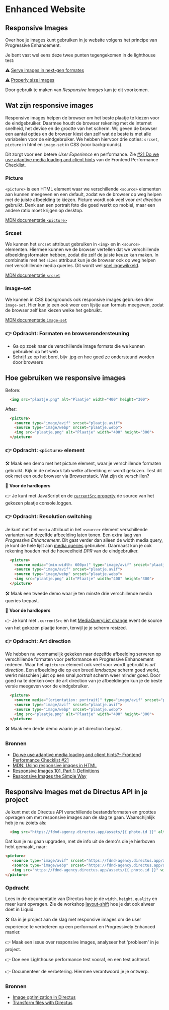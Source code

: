 # Enhanced Website

## Responsive Images
Over hoe je images kunt gebruiken in je website volgens het principe van Progressive Enhancement.

Je bent vast wel eens deze twee punten tegengekomen in de lighthouse test:

⚠️ [Serve images in next-gen formates](https://developer.chrome.com/docs/lighthouse/performance/uses-webp-images)

⚠️ [Properly size images](https://developer.chrome.com/docs/lighthouse/performance/uses-responsive-images)

Door gebruik te maken van _Responsive Images_ kan je dit voorkomen.

## Wat zijn responsive images

Responsive images helpen de browser om het beste plaatje te kiezen voor de eindgebruiker. Daarmee houdt de browser rekening met de internet snelheid, het device en de grootte van het scherm. Wij geven de browser een aantal opties en de browser kiest dan zelf wat de beste is met alle variabelen voor de eindgebruiker. We hebben hiervoor drie opties: `srcset`, `picture` in html en `image-set` in CSS (voor backgrounds).

Dit zorgt voor een betere _User Experience_ en performance. Zie [#21 Do we use adaptive media loading and client hints](https://www.smashingmagazine.com/2021/01/front-end-performance-2021-free-pdf-checklist/#assets-optimizations) van de Frontend Performance Checklist.

### Picture

`<picture>` is een HTML element waar we verschillende `<source>` elementen aan kunnen meegeven en een default, zodat we de browser op weg helpen met de juiste afbeelding te kiezen. Picture wordt ook veel voor _art direction_ gebruikt. Denk aan een portrait foto die goed werkt op mobiel, maar een andere ratio moet krijgen op desktop. 

[MDN documentatie `<picture>`](https://developer.mozilla.org/en-US/docs/Web/HTML/Reference/Elements/picture)

### Srcset

We kunnen het `srcset` attribuut gebruiken in `<img>` en in `<source>` elementen. Hiermee kunnen we de browser vertellen dat we verschillende afbeeldingsformaten hebben, zodat die zelf de juiste keuze kan maken. In combinatie met het `sizes` attribuut kun je de browser ook op weg helpen met verschillende media queries. Dit wordt wel [snel ingewikkeld](https://cloudfour.com/thinks/responsive-images-the-simple-way/).

[MDN documentatie `srcset`](https://developer.mozilla.org/en-US/docs/Web/API/HTMLImageElement/srcset)

### Image-set

We kunnen in CSS backgrounds ook responsive images gebruiken dmv `image-set`. Hier kun je een ook weer een lijstje aan formats meegeven, zodat de browser zelf kan kiezen welke het gebruikt.

[MDN documentatie `image-set`](https://developer.mozilla.org/en-US/docs/Web/CSS/image/image-set)

### 👉 Opdracht: Formaten en browserondersteuning
- Ga op zoek naar de verschillende image formats die we kunnen gebruiken op het web
- Schrijf ze op het bord, bijv .jpg en hoe goed ze ondersteund worden door browsers


## Hoe gebruiken we responsive images

Before:
```html
  <img src="plaatje.png" alt="Plaatje" width="400" height="300">
```

After:
```html
  <picture>
    <source type="image/avif" srcset="plaatje.avif">
    <source type="image/webp" srcset="plaatje.webp">
    <img src="plaatje.png" alt="Plaatje" width="400" height="300">
  </picture>
```

### 👉 Opdracht: `<picture>` element

🛠️ Maak een demo met het picture element, waar je verschillende formaten gebruikt. Kijk in de network tab welke afbeelding er wordt gekozen. Test dit ook met een oude browser via Browserstack. Wat zijn de verschillen?

💪 **Voor de hardlopers**

👉 Je kunt met JavaScript en de [`currentSrc` property](https://developer.mozilla.org/en-US/docs/Web/API/HTMLImageElement/currentSrc) de source van het gekozen plaatje console.loggen.

### 👉 Opdracht: Resolution switching

Je kunt met het `media` attribuut in het `<source>` element verschillende varianten van dezelfde afbeelding laten tonen. Een extra laag van _Progressive Enhancement_. Dit gaat verder dan alleen de width media query, je kunt de hele lijst aan [media queries](https://developer.mozilla.org/en-US/docs/Web/CSS/CSS_media_queries/Using_media_queries) gebruiken. Daarnaast kun je ook rekening houden met de hoeveelheid _DPR_ van de eindgebruiker.

```html
  <picture>
    <source media="(min-width: 600px)" type="image/avif" srcset="plaatje-groot.avif">
    <source type="image/avif" srcset="plaatje.avif">
    <source type="image/webp" srcset="plaatje.webp">
    <img src="plaatje.png" alt="Plaatje" width="400" height="300">
  </picture>
```

🛠️ Maak een tweede demo waar je ten minste drie verschillende media queries toepast.

💪 **Voor de hardlopers**

👉 Je kunt met `.currentSrc` en het [MediaQueryList change](https://developer.mozilla.org/en-US/docs/Web/API/MediaQueryList/change_event) event de source van het gekozen plaatje tonen, terwijl je je scherm resized. 


### 👉 Opdracht: Art direction

We hebben nu voornamelijk gekeken naar dezelfde afbeelding serveren op verschillende formaten voor performance en Progressive Enhancement redenen. Waar het `<picture>` element ook veel voor wordt gebruikt is _art direction_. Een afbeelding die op een breed _landscape_ scherm goed werkt, werkt misschien juist op een smal _portrait_ scherm weer minder goed. Door goed na te denken over de art direction van je afbeeldingen kun je de beste versie meegeven voor de eindgebruiker.

```html
  <picture>
    <source media="(orientation: portrait)" type="image/avif" srcset="plaatje-portait.avif" width="300" height="400">
    <source type="image/avif" srcset="plaatje.avif">
    <source type="image/webp" srcset="plaatje.webp">
    <img src="plaatje.png" alt="Plaatje" width="400" height="300">
  </picture>
```

🛠️ Maak een derde demo waarin je art direction toepast.



### Bronnen

- [Do we use adaptive media loading and client hints?- Frontend Performance Checklist #21](https://www.smashingmagazine.com/2021/01/front-end-performance-2021-free-pdf-checklist/#21)
- [MDN: Using responsive images in HTML](https://developer.mozilla.org/en-US/docs/Web/HTML/Guides/Responsive_images)
- [Responsive Images 101, Part 1: Definitions](https://cloudfour.com/thinks/responsive-images-101-definitions/)
- [Responsive Images the Simple Way](https://cloudfour.com/thinks/responsive-images-the-simple-way/)


## Responsive Images met de Directus API in je project

Je kunt met de Directus API verschillende bestandsformaten en groottes opvragen om met responsive images aan de slag te gaan. Waarschijnlijk heb je nu zoiets als:

```html
  <img src="https://fdnd-agency.directus.app/assets/{{ photo.id }}" alt="Alternatieve tekst">
```

Dat kun je nu gaan upgraden, met de info uit de demo's die je hierboven hebt gemaakt, naar:

```html
<picture>
   <source type="image/avif" srcset="https://fdnd-agency.directus.app/assets/{{ photo.id }}?format=avif">
   <source type="image/webp" srcset="https://fdnd-agency.directus.app/assets{{ photo.id }}?format=webp">
   <img src="https://fdnd-agency.directus.app/assets/{{ photo.id }}" width="{{ photo.width }}" height="{{ photo.height }}" alt="Alternatieve tekst">
</picture>
```

### Opdracht
Lees in de documentatie van Directus hoe je de `width`, `height`, `quality` en meer kunt opvragen. Zie de workshop [layout-shift](https://github.com/fdnd-task/user-experience-enhanced-website/blob/main/docs/layout-shift.md) hoe je dat ook alweer doet in Liquid. 

🛠️ Ga in je project aan de slag met responsive images om de user experience te verbeteren op een performant en Progressively Enhanced manier.

👉 Maak een issue over responsive images, analyseer het 'probleem' in je project.

👉 Doe een Lighthouse performance test vooraf, en een test achteraf.

👉 Documenteer de verbetering. Hiermee verantwoord je je ontwerp.

### Bronnen

- [Image optimization in Directus](https://learndirectus.com/image-optimization-in-directus/)
- [Transform files with Directus](https://directus.io/docs/guides/files/transform)
